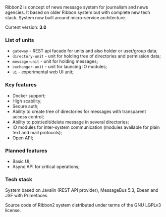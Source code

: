 Ribbon2 is concept of news message system for journalism and news agencies. It based on older Ribbon system but with complete new tech stack. System now built around micro-service architecture.

Current version: **3.0**

### List of units
 - `gateway` - REST api facade for units and also holder or user/group data;
 - `directory-unit` - unit for holding tree of directories and permission data;
 - `message-unit` - unit for holding messages;
 - `exchanger-unit` - unit for launcing IO modules;
 - `ui` - experimental web UI unit;

### Key features
 - Docker support;
 - High scability;
 - Secure auth;
 - Ability to create tree of directories for messages with transparent access control;
 - Ability to post/edit/delete message in several directories;
 - IO modules for inter-system communication (modules available for plain text and mail protocols);
 - Open API;

### Planned features
 - Basic UI;
 - Async API for critical operations;

### Tech stack
System based on Javalin (REST API provider), MessageBus 5.3, Ebean and JSF with Primefaces.

Source code of Ribbon2 system distributed under terms of the GNU LGPLv3 license.
